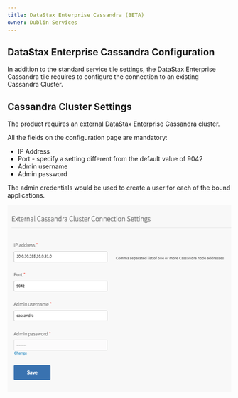 ```yaml
---
title: DataStax Enterprise Cassandra (BETA)
owner: Dublin Services
---
```


## DataStax Enterprise Cassandra Configuration

In addition to the standard service tile settings, the DataStax Enterprise Cassandra tile
requires to configure the connection to an existing Cassandra Cluster. 

## Cassandra Cluster Settings

The product requires an external DataStax Enterprise Cassandra cluster.

All the fields on the configuration page are mandatory:

* IP Address
* Port - specify a setting different from the default value of 9042
* Admin username
* Admin password

The admin credentials would be used to create a user for each of the bound applications. 

![Image of OpsManager Cassandra Cluster Configuration](cluster-settings.png)

